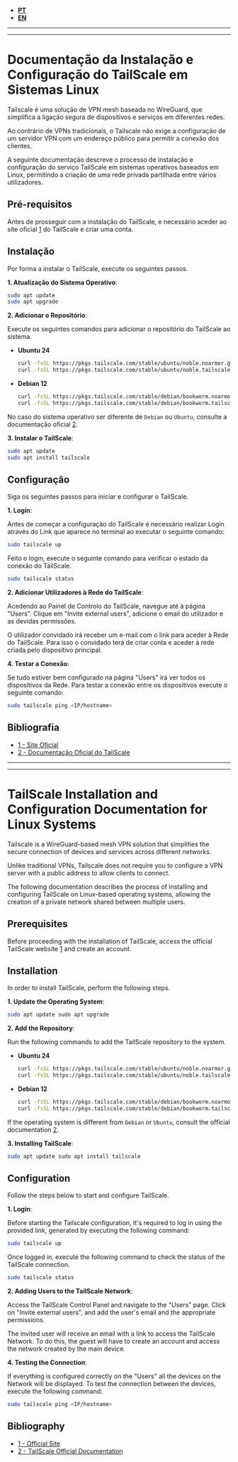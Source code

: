 - **[PT](#documentação-da-instalação-e-configuração-do-tailscale-em-sistemas-linux)**
- **[EN](#tailscale-installation-and-configuration-documentation-for-linux-systems)**

------
------

# Documentação da Instalação e Configuração do TailScale em Sistemas Linux

Tailscale é uma solução de VPN mesh baseada no WireGuard, que simplifica a ligação segura de dispositivos e serviços em diferentes redes.

Ao contrário de VPNs tradicionais, o Tailscale não exige a configuração de um servidor VPN com um endereço público para permitir a conexão dos clientes.

A seguinte documentação descreve o processo de instalação e configuração do serviço TailScale em sistemas operativos baseados em Linux, permitindo a criação de uma rede privada partilhada entre vários utilizadores.

## Pré-requisitos

Antes de prosseguir com a instalação do TailScale, e necessário aceder ao site oficial [1](#bibliografia) do TailScale e criar uma conta.

## Instalação

Por forma a instalar o TailScale, execute os seguintes passos.

**1. Atualização do Sistema Operativo**:

```bash
sudo apt update
sudo apt upgrade
```

**2. Adicionar o Repositório**:

Execute os seguintes comandos para adicionar o repositório do TailScale ao sistema.

+ **Ubuntu 24**

    ```bash
    curl -fsSL https://pkgs.tailscale.com/stable/ubuntu/noble.noarmor.gpg | sudo tee /usr/share/keyrings/tailscale-archive-keyring.gpg >/dev/null
    curl -fsSL https://pkgs.tailscale.com/stable/ubuntu/noble.tailscale-keyring.list | sudo tee /etc/apt/sources.list.d/tailscale.list
    ```

+ **Debian 12**

    ```bash
    curl -fsSL https://pkgs.tailscale.com/stable/debian/bookworm.noarmor.gpg | sudo tee /usr/share/keyrings/tailscale-archive-keyring.gpg >/dev/null
    curl -fsSL https://pkgs.tailscale.com/stable/debian/bookworm.tailscale-keyring.list | sudo tee /etc/apt/sources.list.d/tailscale.list
    ```

No caso do sistema operativo ser diferente de `Debian` ou `Ubuntu`, consulte a documentação oficial [2](#bibliografia).

**3. Instalar o TailScale**:
   
```bash
sudo apt update
sudo apt install tailscale
```

## Configuração

Siga os seguintes passos para iniciar e configurar o TailScale.

**1. Login**:

Antes de começar a configuração do TailScale é necessário realizar Login através do Link que aparece no terminal ao executar o seguinte comando:

```bash
sudo tailscale up
```

Feito o login, execute o seguinte comando para verificar o estado da conexão do TailScale.

```bash
sudo tailscale status
```

**2. Adicionar Utilizadores à Rede do TailScale**:

Acedendo ao Painel de Controlo do TailScale, navegue até à página "Users". Clique em "Invite external users", adicione o email do utilizador e as devidas permissões.

O utilizador convidado irá receber um e-mail com o link para aceder à Rede do TailScale. Para isso o convidado terá de criar conta e aceder à rede criada pelo dispositivo principal.

**4. Testar a Conexão**:

Se tudo estiver bem configurado na página "Users" irá ver todos os dispositivos da Rede. Para testar a conexão entre os dispositivos execute o seguinte comando:

```bash
sudo tailscale ping <IP/hostname>
```

## Bibliografia

- [1 - Site Oficial](https://tailscale.com/)
- [2 - Documentação Oficial do TailScale](https://tailscale.com/download/linux)

------
------

# TailScale Installation and Configuration Documentation for Linux Systems

Tailscale is a WireGuard-based mesh VPN solution that simplifies the secure connection of devices and services across different networks.

Unlike traditional VPNs, Tailscale does not require you to configure a VPN server with a public address to allow clients to connect.

The following documentation describes the process of installing and configuring TailScale on Linux-based operating systems, allowing the creation of a private network shared between multiple users.

## Prerequisites

Before proceeding with the installation of TailScale, access the official TailScale website [1](#bibliography) and create an account.

## Installation

In order to install TailScale, perform the following steps.

**1. Update the Operating System**:

```bash
sudo apt update sudo apt upgrade
```

**2. Add the Repository**:

Run the following commands to add the TailScale repository to the system.

+ **Ubuntu 24**

    ```bash
    curl -fsSL https://pkgs.tailscale.com/stable/ubuntu/noble.noarmor.gpg | sudo tee /usr/share/keyrings/tailscale-archive-keyring.gpg >/dev/null
    curl -fsSL https://pkgs.tailscale.com/stable/ubuntu/noble.tailscale-keyring.list | sudo tee /etc/apt/sources.list.d/tailscale.list
    ```

+ **Debian 12**

    ```bash
    curl -fsSL https://pkgs.tailscale.com/stable/debian/bookworm.noarmor.gpg | sudo tee /usr/share/keyrings/tailscale-archive-keyring.gpg >/dev/null
    curl -fsSL https://pkgs.tailscale.com/stable/debian/bookworm.tailscale-keyring.list | sudo tee /etc/apt/sources.list.d/tailscale.list
    ```

If the operating system is different from `Debian` or `Ubuntu`, consult the official documentation [2](#bibliography).

**3. Installing TailScale**: 

```bash
sudo apt update sudo apt install tailscale
```

## Configuration

Follow the steps below to start and configure TailScale.

**1. Login**:

Before starting the Tailscale configuration, it's required to log in using the provided link, generated by executing the following command:

```bash
sudo tailscale up
```

Once logged in, execute the following command to check the status of the TailScale connection.

```bash
sudo tailscale status
```

**2. Adding Users to the TailScale Network**:

Access the TailScale Control Panel and navigate to the "Users" page. Click on "Invite external users", and add the user's email and the appropriate permissions.

The invited user will receive an email with a link to access the TailScale Network. To do this, the guest will have to create an account and access the network created by the main device.

**4. Testing the Connection**:

If everything is configured correctly on the "Users" all the devices on the Network will be displayed. To test the connection between the devices, execute the following command:

```bash
sudo tailscale ping <IP/hostname>
```

## Bibliography

- [1 - Official Site](https://tailscale.com/)
- [2 - TailScale Official Documentation](https://tailscale.com/download/linux)